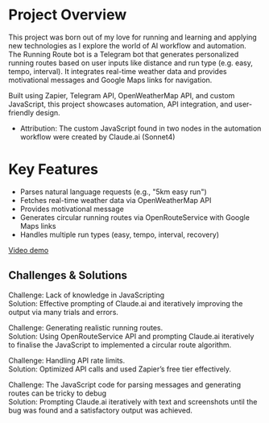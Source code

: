 # Project Overview  
This project was born out of my love for running and learning and applying new technologies as I explore the world of AI workflow and automation.  
The Running Route bot is a Telegram bot that generates personalized running routes based on user inputs like distance and run type (e.g. easy, tempo, interval). It integrates real-time weather data and provides motivational messages and Google Maps links for navigation.

Built using Zapier, Telegram API, OpenWeatherMap API, and custom JavaScript, this project showcases automation, API integration, and user-friendly design.
* Attribution:  The custom JavaScript found in two nodes in the automation workflow were created by Claude.ai (Sonnet4)

# Key Features  
* Parses natural language requests (e.g., "5km easy run")
* Fetches real-time weather data via OpenWeatherMap API  
* Provides motivational message
* Generates circular running routes via OpenRouteService with Google Maps links
* Handles multiple run types (easy, tempo, interval, recovery)

[Video demo](https://github.com/user-attachments/assets/f09c066d-1d63-4ba7-8c22-5a7e5621001e)

## Challenges & Solutions  
Challenge: Lack of knowledge in JavaScripting  
Solution: Effective prompting of Claude.ai and iteratively improving the output via many trials and errors.  

Challenge: Generating realistic running routes.  
Solution: Using OpenRouteService API and prompting Claude.ai iteratively to finalise the JavaScript to implemented a circular route algorithm.  

Challenge: Handling API rate limits.  
Solution: Optimized API calls and used Zapier’s free tier effectively.  

Challenge: The JavaScript code for parsing messages and generating routes can be tricky to debug  
Solution: Prompting Claude.ai iteratively with text and screenshots until the bug was found and a satisfactory output was achieved.
